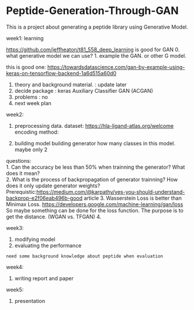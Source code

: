 # Peptide-Generation-Through-GAN
This is a project about generating a peptide library using Generative Model. 

  week1: learning
  
  https://github.com/jeffheaton/t81_558_deep_learning is good for GAN 
	0. what generative model we can use?
	1. example the GAN. or other G model.
	
  this is good one: https://towardsdatascience.com/gan-by-example-using-keras-on-tensorflow-backend-1a6d515a60d0
  <br>
  1. theory and background material. : update later<br>
  2. decide package : keras Auxiliary Classifier GAN (ACGAN) <br>
  3. problems : no
  3. next week plan 
  	
  
  week2: 
  
  1. preprocessing data.
  	dataset: https://hla-ligand-atlas.org/welcome 
  	encoding method: 
	
  2. building model 
  	building generator 
	how many classes in this model. maybe only 2
	
  questions:<br>
  	1. Can the accuracy be less than 50% when trainning the generator? What does it mean?<br>
	2. What is the process of backpropagation of generator trainning? How does it only update generator weights?<br>
		Prerequistic:https://medium.com/@karpathy/yes-you-should-understand-backprop-e2f06eab496b-good article
	3. Wasserstein Loss is better than Minimax Loss. https://developers.google.com/machine-learning/gan/loss <br>
		So maybe something can be done for the loss function. The purpose is to get the distance. (WGAN vs. TFGAN)
	4. 
	
	
  
  week3:
  
  1. modifying model
  2. evaluating the performance
  	
  	need some background knowledge about peptide when evaluation
  
  week4:
  
  1. writing report and paper
  
  week5:
  
  1. presentation
  
